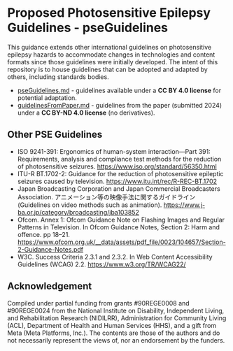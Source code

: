 # Proposed Photosensitive Epilepsy Guidelines - pseGuidelines
This guidance extends other international guidelines on photosensitive epilepsy hazards to accommodate changes in technologies and content formats since those guidelines were initially developed. The intent of this repository is to house guidelines that can be adopted and adapted by others, including standards bodies.

 - [pseGuidelines.md](pseGuidelines.md) - guidelines available under a **CC BY 4.0 license** for potential adaptation.
 - [guidelinesFromPaper.md](guidelinesFromPaper.md) - guidelines from the paper (submitted 2024) under a **CC BY-ND 4.0 license** (no derivatives).

## Other PSE Guidelines
 - ISO 9241-391: Ergonomics of human-system interaction—Part 391: Requirements, analysis and compliance test methods for the reduction of photosensitive seizures. https://www.iso.org/standard/56350.html
 - ITU-R BT.1702-2: Guidance for the reduction of photosensitive epileptic seizures caused by television. https://www.itu.int/rec/R-REC-BT.1702
 - Japan Broadcasting Corporation and Japan Commercial Broadcasters Association. アニメーション等の映像手法に関するガイドライン (Guidelines on video methods such as animation). https://www.j-ba.or.jp/category/broadcasting/jba103852
 - Ofcom. Annex 1: Ofcom Guidance Note on Flashing Images and Regular Patterns in Television. In Ofcom Guidance Notes, Section 2: Harm and offence. pp 18–21. https://www.ofcom.org.uk/__data/assets/pdf_file/0023/104657/Section-2-Guidance-Notes.pdf
 - W3C. Success Criteria 2.3.1 and 2.3.2. In Web Content Accessibility Guidelines (WCAG) 2.2. https://www.w3.org/TR/WCAG22/

## Acknowledgement
Compiled under partial funding from grants #90REGE0008 and #90REGE0024 from the National Institute on Disability, Independent Living, and Rehabilitation Research (NIDILRR), Administration for Community Living (ACL), Department of Health and Human Services (HHS), and a gift from Meta (Meta Platforms, Inc.). The contents are those of the authors and do not necessarily represent the views of, nor an endorsement by the funders.
